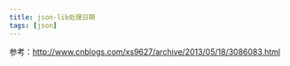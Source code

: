 ```yaml
---
title: json-lib处理日期
tags: [json]
---
```


参考：http://www.cnblogs.com/xs9627/archive/2013/05/18/3086083.html